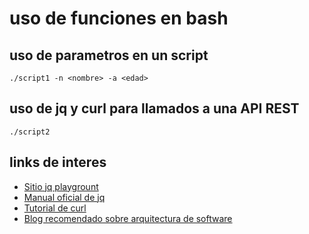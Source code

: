 # uso de funciones en bash

## uso de parametros en un script

```console
./script1 -n <nombre> -a <edad>
```
## uso de jq y curl para llamados a una API REST
```console
./script2
```

## links de interes
* [Sitio jq playgrount](https://jqplay.org/)
* [Manual oficial de jq](https://stedolan.github.io/jq/manual/)
* [Tutorial de curl](https://curl.se/docs/manual.html)
* [Blog recomendado sobre arquitectura de software](https://martinfowler.com/)
